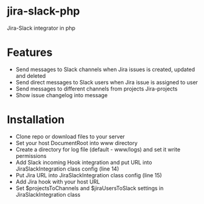 # jira-slack-php
Jira-Slack integrator in php

# Features

- Send messages to Slack channels when Jira issues is created, updated and deleted
- Send direct messages to Slack users when Jira issue is assigned to user
- Send messages to different channels from projects Jira-projects
- Show issue changelog into message

# Installation

- Clone repo or download files to your server
- Set your host DocumentRoot into www directory
- Create a directory for log file (default - www/logs) and set it write permissions
- Add Slack incoming Hook integration and put URL into JiraSlackIntegration class config (line 14)
- Put Jira URL into JiraSlackIntegration class config (line 15)
- Add Jira hook with your host URL
- Set $projectsToChannels and $jiraUsersToSlack settings in JiraSlackIntegration class
